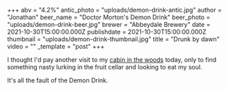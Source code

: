 +++
abv = "4.2%"
antic_photo = "uploads/demon-drink-antic.jpg"
author = "Jonathan"
beer_name = "Doctor Morton's Demon Drink"
beer_photo = "uploads/demon-drink-beer.jpg"
brewer = "Abbeydale Brewery"
date = 2021-10-30T15:00:00.000Z
publishdate = 2021-10-30T15:00:00.000Z
thumbnail = "uploads/demon-drink-thumbnail.jpg"
title = "Drunk by dawn"
video = ""
_template = "post"
+++

I thought I'd pay another visit to my [cabin in the woods](https://drinktober.co.uk/posts/2021/big-chopper/) today, only to find something nasty lurking in the fruit cellar and looking to eat my soul.

It's all the fault of the Demon Drink.
